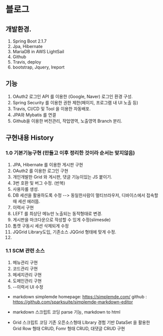 # 블로그


## 개발환경.
1. Spring Boot 2.1.7
2. Jpa, Hibernate
3. MariaDB in AWS LightSail
4. Github
5. Travis, deploy
6. bootstrap, Jquery, Ireport


## 기능
1. OAuth2 로그인 API 를 이용한 (Google, Naver) 로그인 환경 구성.
2. Spring Security 를 이용한 권한 제한(페이지, 프로그램 내 UI 노출 등)
3. Travis, CI/CD 및 Tool 을 이용한 자동배포.
4. JPA와 Mybatis 를 연결
5. Github을 이용한 버전관리, 작업영역, 노출영역 Branch 분리.

## 구현내용 History

### 1.0 기본기능구현 (만들고 이후 정리한 것이라 순서는 맞지않음)
1. JPA, Hibernate 를 이용한 게시판 구현
2. OAuth2 를 이용한 로그인 구현
3. 개인개발한 Grid 와 게시판, 댓글 기능이있는 JS 붙이기.
4. 3번 호환 및 버그 수정. (반복)
5. 사용자롤 생성.
6. DB 세션을 활용하도록 수정 --> 동일한사람이 멀티브라우저, 디바이스에서 접속할때 세션 에러뜸.
7. 이력서 구현
8. LEFT 를 최상단 메뉴만 노출되는 동적형태로 변경.
9. 게시판을 마크다운으로 작성할 수 있게 수정(slimesde)
10. 톰캣 구동시 세션 삭제되게 수정 
11. JQGrid Library도입, 기존소스 JQGrid 형태에 맞게 수정.
12. 
### 1.1 SCM 관련 소스
1. 메뉴관리 구현
2. 코드관리 구현
3. 메세지관리 구현
4. 도메인관리 구현
5. --이력서 UI 수정








- markdown
simplemde
homepage: https://simplemde.com/
github : https://github.com/sparksuite/simplemde-markdown-editor

- markdown
스크립트 코딩
parse 기능, markdown to html 

- Grid
스크립트 코딩
기존 오픈소스형태 LIbrary 경험 기반 DataSet 을 활용한 Grid Row 형태 CRUD, Fomr 형태 CRUD, 대댓글 CRUD 구현
